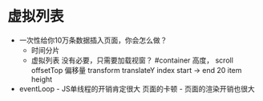 # 虚拟列表

- 一次性给你10万条数据插入页面，你会怎么做？
    - 时间分片
    - 虚拟列表
       没有必要，只需要加载视窗？
       #container 高度， scroll
       offsetTop 偏移量 transform translateY
       index start -> end 20
       item height
- eventLoop
       - JS单线程的开销肯定很大 页面的卡顿
       - 页面的渲染开销也很大
